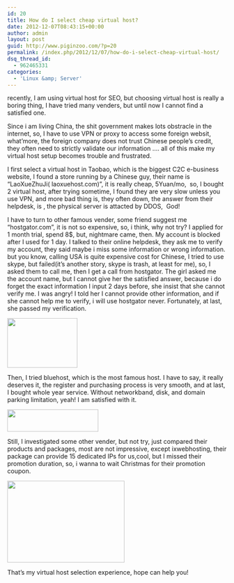 ```yaml
---
id: 20
title: How do I select cheap virtual host?
date: 2012-12-07T08:43:15+00:00
author: admin
layout: post
guid: http://www.piginzoo.com/?p=20
permalink: /index.php/2012/12/07/how-do-i-select-cheap-virtual-host/
dsq_thread_id:
  - 962465331
categories:
  - 'Linux &amp; Server'
---
```

recently, I am using virtual host for SEO, but choosing virtual host is really a boring thing, I have tried many venders, but until now I cannot find a satisfied one.

Since i am living China, the shit government makes lots obstracle in the internet, so, I have to use VPN or proxy to access some foreign websit, what&#8217;more, the foreign company does not trust Chinese people&#8217;s credit, they often need to strictly validate our information &#8230;. all of this make my virtual host setup becomes trouble and frustrated.

I first select a virtual host in Taobao, which is the biggest C2C e-business website, I found a store running by a Chinese guy, their name is &#8220;LaoXueZhuJi( laoxuehost.com)&#8221;, it is really cheap, 5Yuan/mo,  so, I bought 2 virtual host, after trying sometime, I found they are very slow unless you use VPN, and more bad thing is, they often down, the answer from their helpdesk, is , the physical server is attacted by DDOS,  God!

I have to turn to other famous vender, some friend suggest me &#8220;hostgator.com&#8221;, it is not so expensive, so, i think, why not try? I applied for 1 month trial, spend 8$, but, nightmare came, then. My account is blocked after I used for 1 day. I talked to their online helpdesk, they ask me to verify my account, they said maybe i miss some information or wrong information. but you know, calling USA is quite expensive cost for Chinese, I tried to use skype, but failed(it&#8217;s another story, skype is trash, at least for me), so, I asked them to call me, then I get a call from hostgator. The girl asked me the account name, but I cannot give her the satisfied answer, because i do forget the exact information I input 2 days before, she insist that she cannot verify me. I was angry! I told her I cannot provide other information, and if she cannot help me to verify, i will use hostgator never. Fortunately, at last, she passed my verification.

[<img class="alignnone size-full wp-image-26" title="hostgator" src="http://www.piginzoo.com/wp-content/uploads/2012/12/images.jpg" alt="" width="161" height="114" />](http://www.hostgator.com "HostGator")

Then, I tried bluehost, which is the most famous host. I have to say, it really deserves it, the register and purchasing process is very smooth, and at last, I bought whole year service. Without networkband, disk, and domain parking limitation, yeah! I am satisfied with it.

[<img class="alignnone size-full wp-image-27" title="bluehost" src="http://www.piginzoo.com/wp-content/uploads/2012/12/logo.jpg" alt="" width="209" height="51" />](http://www.bluehost.com "Bluehost")

Still, I investigated some other vender, but not try, just compared their products and packages, most are not impressive, except ixwebhosting, their package can provide 15 dedicated IPs for us,cool, but I missed their promotion duration, so, i wanna to wait Christmas for their promotion coupon.

[<img class="alignnone size-full wp-image-25" title="ixwebhosting" src="http://www.piginzoo.com/wp-content/uploads/2012/12/images-1.jpg" alt="" width="269" height="188" />](http://www.ixwebhosting.com "ixwebhosting")

That&#8217;s my virtual host selection experience, hope can help you!